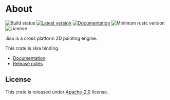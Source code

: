 
# About
![Build status](https://github.com/RustVis/jiao/actions/workflows/rust.yml/badge.svg)
[![Latest version](https://img.shields.io/crates/v/jiao-skia.svg)](https://crates.io/crates/jiao-skia)
[![Documentation](https://docs.rs/jiao-skia/badge.svg)](https://docs.rs/jiao-skia)
![Minimum rustc version](https://img.shields.io/badge/rustc-1.56+-yellow.svg)
![License](https://img.shields.io/crates/l/jiao-skia.svg)

Jiao is a cross platform 2D painting engine.

This crate is skia binding.

- [Documentation](https://docs.rs/jiao-skia)
- [Release notes](https://github.com/RustVis/jiao/releases)

## License
This crate is released under [Apache-2.0](LICENSE) license.
